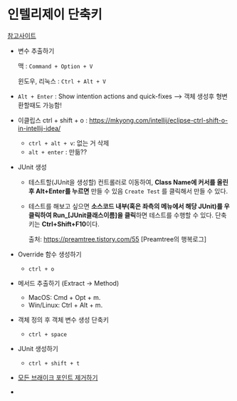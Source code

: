 # 인텔리제이 단축키

[참고사이트](https://lalwr.blogspot.com/2018/04/intellij.html)



- 변수 추출하기

  맥 : `Command + Option + V`

  윈도우, 리눅스 : `Ctrl + Alt + V`

- `Alt + Enter` : Show intention actions and quick-fixes --> 객체 생성후 형변환할때도 가능함!

- 이클립스 ctrl + shift + o : https://mkyong.com/intellij/eclipse-ctrl-shift-o-in-intellij-idea/
  - `ctrl + alt + v`: 없는 거 삭제
  - `alt + enter` : 만듦??
  
- JUnit 생성

  - 테스트할(JUnit을 생성할) 컨트롤러로 이동하여, **Class Name에 커서를 올린 후 Alt+Enter를 누르면** 만들 수 있음 `Create Test` 를 클릭해서 만들 수 있다.  

  - 테스트를 해보고 싶으면 **소스코드 내부(혹은 좌측의 메뉴에서 해당 JUnit)를 우클릭하여 Run_[JUnit클래스이름]을 클릭**하면 테스트를 수행할 수 있다. 단축키는 **Ctrl+Shift+F10**이다.

    출처: https://preamtree.tistory.com/55 [Preamtree의 행복로그]

  

- Override 함수 생성하기

  - `ctrl + o`
  
- 메서드 추출하기 (Extract -> Method)

  - MacOS: Cmd + Opt + m.
  - Win/Linux: Ctrl + Alt + m.
  
- 객체 정의 후 객체 변수 생성 단축키

  - `ctrl + space`
  
- JUnit 생성하기

  - `ctrl + shift + t`
  
- [모든 브래이크 포인트 제거하기](https://www.it-swarm.dev/ko/intellij-idea/intellij%EC%97%90%EC%84%9C-%EB%AA%A8%EB%93%A0-%EC%A4%91%EB%8B%A8-%EC%A0%90-%EC%A0%9C%EA%B1%B0-idea/1069551271/)

- 